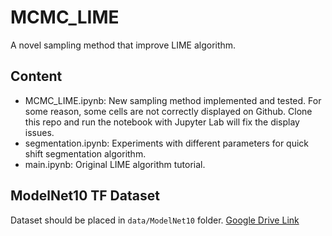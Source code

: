 # MCMC_LIME

A novel sampling method that improve LIME algorithm.

## Content

- MCMC_LIME.ipynb: New sampling method implemented and tested. For some reason, some cells are not correctly displayed on Github. Clone this repo and run the notebook with Jupyter Lab will fix the display issues.
- segmentation.ipynb: Experiments with different parameters for quick shift segmentation algorithm.
- main.ipynb: Original LIME algorithm tutorial.

## ModelNet10 TF Dataset

Dataset should be placed in `data/ModelNet10` folder. [Google Drive Link](https://drive.google.com/drive/folders/16cgYyOryxjgN9fjnFB7OAGMwZg_Mip27?usp=sharing)
